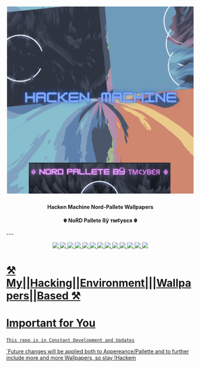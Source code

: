 
<h1 align="center">
  <br>
  <a href="https://github.com/tmcybers/gmailHack"><img src="Hacken-Machine-Nord-Pallete-Wallpapers.png" width="500px" alt="gmailHack"></a>
</h1>

<h4 align="center"> Hacken Machine Nord-Pallete Wallpapers </h4>
<h4 align="center"> ☬ NoRD Pallete ßÿ тм¢увєя ☬ </h4>
---

<p align="center">
<a href="https://github.com/tmcybers/Hacken-Machine-Nord-Pallete-Wallpapers"><img src="https://img.shields.io/badge/Nord Pallete-yellowgreen">
<a href="https://github.com/tmcybers/Hacken-Machine-Nord-Pallete-Wallpapers"><img src="https://img.shields.io/badge/downloads-12890-green">
<a href="https://github.com/tmcybers/Hacken-Machine-Nord-Pallete-Wallpapers"><img src="https://img.shields.io/badge/releases-1.0-red">
<a href="https://github.com/tmcybers/Hacken-Machine-Nord-Pallete-Wallpapers"><img src="https://img.shields.io/badge/contributors-1-orange">
<a href="https://github.com/tmcybers/Hacken-Machine-Nord-Pallete-Wallpapers"><img src="https://img.shields.io/badge/open%20issues-0-blue">
<a href="https://github.com/tmcybers/Hacken-Machine-Nord-Pallete-Wallpapers"><img src="https://img.shields.io/badge/discussions-1-orange">
<a href="https://t.me/+l5WYQySOL-0yMDQ0"><img src="https://img.shields.io/badge/chat-online-brightgreen?style=plastic&logo=telegram">
<a href="https://twitter.com/tmcybers"><img src="https://img.shields.io/badge/folow-tmcyber-blue?style=plastic&logo=twitter">
<a href="https://ioc.exchange/@tmcyber"><img src="https://img.shields.io/badge/folow-tmcyber-blue?style=plastic&logo=mastodon">
<a href="https://tmcybers.github.io/blog"><img src="https://img.shields.io/badge/Write%20ups-Blog-red?style=plastic&logo=hackthebox">
  <a href="https://wakatime.com/@tmcyber"><img src="https://img.shields.io/badge/Developer-Blog-orange?style=plastic&logo=python">
<a href="https://tmcybers.github.io/Donate"><img src="https://img.shields.io/badge/support-tmcyber-blue?style=plastic&logo=donate">
<a href="https://ko-fi.com/tmcyber"><img src="https://img.shields.io/badge/Support%20me-Ko--Fi-brightgreen?style=plastic&logo=ko-fi">

</p>

# ⚒️ My||Hacking||Environment|||Wallpapers||Based ⚒️


# Important for You #

  `This repo is in Constant Development and Updates`

  `Future changes will be applied both to Appereance/Pallette and to further include more and more Wallpapers, so stay !Hackem










